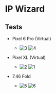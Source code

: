 # IP Wizard

## Tests

- Pixel 6 Pro (Virtual)

  - ![3](https://github.com/Thisal-D/IP-Wizard/assets/93121062/b23572eb-60c7-49aa-b923-dc2b3f918e3c) ![4](https://github.com/Thisal-D/IP-Wizard/assets/93121062/e503b927-364d-4dd0-80b8-c62d870943b6)


- Pixel XL (Virtual)
  - ![2](https://github.com/Thisal-D/IP-Wizard/assets/93121062/af5650e7-c781-45ce-927b-9c6eaa28e29f) ![1](https://github.com/Thisal-D/IP-Wizard/assets/93121062/7e2d9b43-e8df-4ea4-95fc-7d5022ddacfb)


- 7.46 Fold
  - ![5](https://github.com/Thisal-D/IP-Wizard/assets/93121062/7cb130c2-6003-4af6-badf-09d7352b988f) ![6](https://github.com/Thisal-D/IP-Wizard/assets/93121062/127a7d68-7192-45db-938d-a5c7d5bce3e8)
